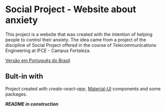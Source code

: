 # Social Project - Website about anxiety

This project is a website that was created with the intention of helping people to control their anxiety. The idea came from a project of the discipline of Social Project offered in the course of Telecommunications Engineering at IFCE - Campus Fortaleza.

[Versão em Português do Brasil](./README_pt-br.md)

## Bult-in with

Project created with *create-react-app*, [Material-UI](https://github.com/mui-org/material-ui) components and some packages.

***README in construction***
